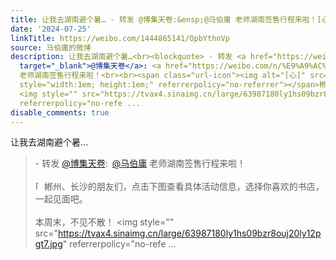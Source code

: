 ```yaml
---
title: 让我去湖南避个暑… - 转发 @博集天卷:&ensp;@马伯庸 老师湖南签售行程来啦！[心]郴州、长沙的朋友们，点击下图查看具体活动信息，选择你喜欢的书店，一起见面吧...
date: '2024-07-25'
linkTitle: https://weibo.com/1444865141/OpbYthnVp
source: 马伯庸的微博
description: 让我去湖南避个暑…<br><blockquote> - 转发 <a href="https://weibo.com/1670934912"
  target="_blank">@博集天卷</a>: <a href="https://weibo.com/n/%E9%A9%AC%E4%BC%AF%E5%BA%B8">@马伯庸</a>
  老师湖南签售行程来啦！<br><br><span class="url-icon"><img alt="[心]" src="https://h5.sinaimg.cn/m/emoticon/icon/others/l_xin-43af9086c0.png"
  style="width:1em; height:1em;" referrerpolicy="no-referrer"></span>郴州、长沙的朋友们，点击下图查看具体活动信息，选择你喜欢的书店，一起见面吧。<br><br>本周末，不见不散！
  <img style="" src="https://tvax4.sinaimg.cn/large/63987180ly1hs09bzr8ouj20ly12pgt7.jpg"
  referrerpolicy="no-refe ...
disable_comments: true
---
```

让我去湖南避个暑…<br><blockquote> - 转发 <a href="https://weibo.com/1670934912" target="_blank">@博集天卷</a>: <a href="https://weibo.com/n/%E9%A9%AC%E4%BC%AF%E5%BA%B8">@马伯庸</a> 老师湖南签售行程来啦！<br><br><span class="url-icon"><img alt="[心]" src="https://h5.sinaimg.cn/m/emoticon/icon/others/l_xin-43af9086c0.png" style="width:1em; height:1em;" referrerpolicy="no-referrer"></span>郴州、长沙的朋友们，点击下图查看具体活动信息，选择你喜欢的书店，一起见面吧。<br><br>本周末，不见不散！ <img style="" src="https://tvax4.sinaimg.cn/large/63987180ly1hs09bzr8ouj20ly12pgt7.jpg" referrerpolicy="no-refe ...